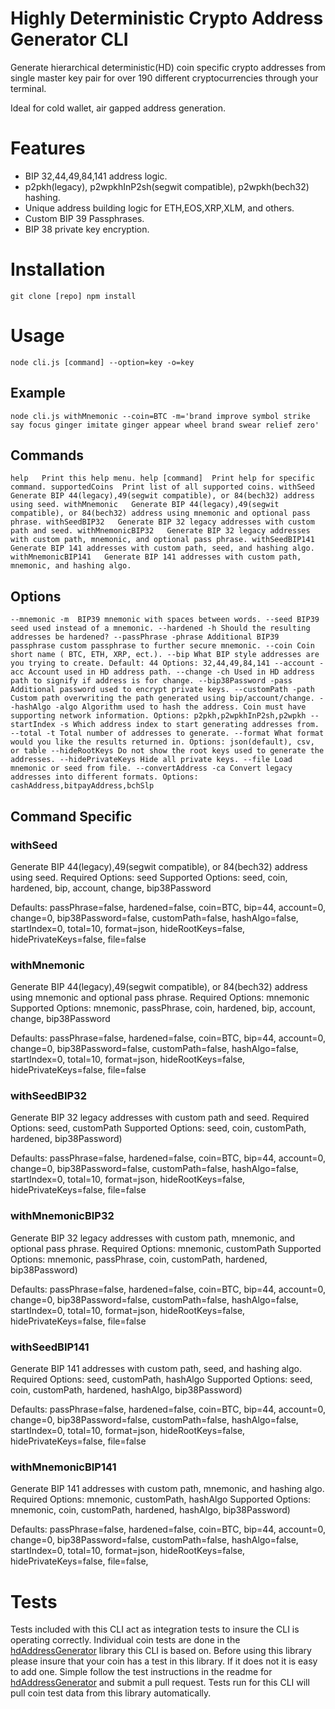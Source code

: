 # Highly Deterministic Crypto Address Generator CLI

Generate hierarchical deterministic(HD) coin specific crypto addresses from single master key pair for over 190 different cryptocurrencies through your terminal. 

Ideal for cold wallet, air gapped address generation. 

# Features 

- BIP 32,44,49,84,141 address logic. 
- p2pkh(legacy), p2wpkhInP2sh(segwit compatible), p2wpkh(bech32) hashing.
- Unique address building logic for ETH,EOS,XRP,XLM, and others. 
- Custom BIP 39 Passphrases.
- BIP 38 private key encryption.

# Installation  

`
git clone [repo]
npm install
`

# Usage 

`
node cli.js [command] --option=key -o=key
`

## Example

`
node cli.js withMnemonic --coin=BTC -m='brand improve symbol strike say focus ginger imitate ginger appear wheel brand swear relief zero'
`

## Commands

`
   help   Print this help menu.
   help [command]  Print help for specific command.
   supportedCoins  Print list of all supported coins.
   withSeed   Generate BIP 44(legacy),49(segwit compatible), or 84(bech32) address using seed.
   withMnemonic   Generate BIP 44(legacy),49(segwit compatible), or 84(bech32) address using mnemonic and optional pass phrase.
   withSeedBIP32   Generate BIP 32 legacy addresses with custom path and seed.
   withMnemonicBIP32   Generate BIP 32 legacy addresses with custom path, mnemonic, and optional pass phrase.
   withSeedBIP141   Generate BIP 141 addresses with custom path, seed, and hashing algo.
   withMnemonicBIP141   Generate BIP 141 addresses with custom path, mnemonic, and hashing algo.
`

## Options

`
   --mnemonic -m  BIP39 mnemonic with spaces between words.
   --seed BIP39 seed used instead of a mnemonic.
   --hardened -h Should the resulting addresses be hardened?
   --passPhrase -phrase Additional BIP39 passphrase custom passphrase to further secure mnemonic.
   --coin Coin short name ( BTC, ETH, XRP, ect.).
   --bip What BIP style addresses are you trying to create. Default: 44 Options: 32,44,49,84,141
   --account -acc Account used in HD address path.
   --change -ch Used in HD address path to signify if address is for change.
   --bip38Password -pass Additional password used to encrypt private keys.
   --customPath -path Custom path overwriting the path generated using bip/account/change.
   --hashAlgo -algo Algorithm used to hash the address. Coin must have supporting network information. Options: p2pkh,p2wpkhInP2sh,p2wpkh
   --startIndex -s Which address index to start generating addresses from.
   --total -t Total number of addresses to generate.
   --format What format would you like the results returned in. Options: json(default), csv, or table
   --hideRootKeys Do not show the root keys used to generate the addresses.
   --hidePrivateKeys Hide all private keys.
   --file Load mnemonic or seed from file.
   --convertAddress -ca Convert legacy addresses into different formats. Options: cashAddress,bitpayAddress,bchSlp
`

## Command Specific 

### withSeed

Generate BIP 44(legacy),49(segwit compatible), or 84(bech32) address using seed.
Required Options: seed
Supported Options: seed, coin, hardened, bip, account, change, bip38Password

Defaults: passPhrase=false, hardened=false, coin=BTC, bip=44, account=0, change=0, bip38Password=false, customPath=false, hashAlgo=false, startIndex=0, total=10, format=json, hideRootKeys=false, hidePrivateKeys=false, file=false

### withMnemonic

Generate BIP 44(legacy),49(segwit compatible), or 84(bech32) address using mnemonic and optional pass phrase.
Required Options: mnemonic
Supported Options: mnemonic, passPhrase, coin, hardened, bip, account, change, bip38Password

Defaults: passPhrase=false, hardened=false, coin=BTC, bip=44, account=0, change=0, bip38Password=false, customPath=false, hashAlgo=false, startIndex=0, total=10, format=json, hideRootKeys=false, hidePrivateKeys=false, file=false

### withSeedBIP32

Generate BIP 32 legacy addresses with custom path and seed.
Required Options: seed, customPath
Supported Options: seed, coin, customPath, hardened, bip38Password)

Defaults: passPhrase=false, hardened=false, coin=BTC, bip=44, account=0, change=0, bip38Password=false, customPath=false, hashAlgo=false, startIndex=0, total=10, format=json, hideRootKeys=false, hidePrivateKeys=false, file=false


### withMnemonicBIP32

Generate BIP 32 legacy addresses with custom path, mnemonic, and optional pass phrase.
Required Options: mnemonic, customPath
Supported Options: mnemonic, passPhrase, coin, customPath, hardened, bip38Password)

Defaults: passPhrase=false, hardened=false, coin=BTC, bip=44, account=0, change=0, bip38Password=false, customPath=false, hashAlgo=false, startIndex=0, total=10, format=json, hideRootKeys=false, hidePrivateKeys=false, file=false


### withSeedBIP141   

Generate BIP 141 addresses with custom path, seed, and hashing algo.
Required Options: seed, customPath, hashAlgo
Supported Options: seed, coin, customPath, hardened, hashAlgo, bip38Password)

Defaults: passPhrase=false, hardened=false, coin=BTC, bip=44, account=0, change=0, bip38Password=false, customPath=false, hashAlgo=false, startIndex=0, total=10, format=json, hideRootKeys=false, hidePrivateKeys=false, file=false

### withMnemonicBIP141   

Generate BIP 141 addresses with custom path, mnemonic, and hashing algo.
Required Options: mnemonic, customPath, hashAlgo
Supported Options: mnemonic, coin, customPath, hardened, hashAlgo, bip38Password)

Defaults: passPhrase=false, hardened=false, coin=BTC, bip=44, account=0, change=0, bip38Password=false, customPath=false, hashAlgo=false, startIndex=0, total=10, format=json, hideRootKeys=false, hidePrivateKeys=false, file=false, 

# Tests

Tests included with this CLI act as integration tests to insure the CLI is operating correctly. Individual coin tests are done in the [hdAddressGenerator](https://github.com/tboydston/hdAddressGenerator/) library this CLI is based on. Before using this library please insure that your coin has a test in this library. If it does not it is easy to add one. Simple follow the test instructions in the readme for [hdAddressGenerator](https://github.com/tboydston/hdAddressGenerator/) and submit a pull request. Tests run for this CLI will pull coin test data from this library automatically.

